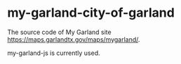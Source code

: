 # my-garland-city-of-garland

The source code of My Garland site https://maps.garlandtx.gov/maps/mygarland/.

my-garland-js is currently used.
